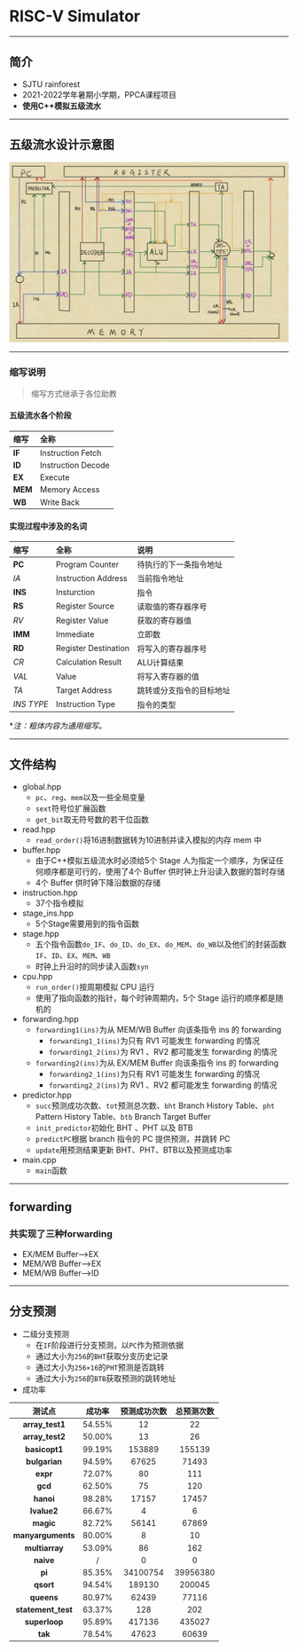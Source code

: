 # **RISC-V Simulator**
***
## **简介**
- SJTU rainforest
- 2021-2022学年暑期小学期，PPCA课程项目
- **使用C++模拟五级流水**
***
## **五级流水设计示意图**
![五级流水架构设计图](https://github.com/Rainforest-Sun/RISC-V-Simulator/blob/master/Design.png)
***
### **缩写说明**
> 缩写方式继承于各位助教
#### 五级流水各个阶段
| **缩写** | **全称** |
| :--- | :----------------- |
| **IF**  | Instruction Fetch  |
| **ID**  | Instruction Decode |
| **EX**  | Execute            |
| **MEM** | Memory Access      |
| **WB**  | Write Back         |
#### 实现过程中涉及的名词
| **缩写** | **全称** | **说明** |
| :--- | :-------------------- | :----------------------- |
| **PC**  | Program Counter      | 待执行的下一条指令地址 |
| *IA*  | Instruction Address  | 当前指令地址 |
| **INS** | Insturction          | 指令 |
| **RS**  | Register Source      | 读取值的寄存器序号 |
| *RV*  | Register Value       | 获取的寄存器值 |
| **IMM** | Immediate            | 立即数 |
| **RD**  | Register Destination | 将写入的寄存器序号 |
| *CR*  | Calculation Result   | ALU计算结果 |
| *VAL* | Value                | 将写入寄存器的值 |
| *TA*  | Target Address       | 跳转或分支指令的目标地址 |
| *INS TYPE* | Instruction Type | 指令的类型 |

**注：粗体内容为通用缩写。*
***
## 文件结构
- global.hpp
    - `pc`、`reg`、`mem`以及一些全局变量
    - `sext`符号位扩展函数
    - `get_bit`取无符号数的若干位函数
- read.hpp
    - `read_order()`将16进制数据转为10进制并读入模拟的内存 mem 中
- buffer.hpp
    - 由于C++模拟五级流水时必须给5个 Stage 人为指定一个顺序，为保证任何顺序都是可行的，使用了4个 Buffer 供时钟上升沿读入数据的暂时存储
    - 4个 Buffer 供时钟下降沿数据的存储
- instruction.hpp
    - 37个指令模拟
- stage_ins.hpp
    - 5个Stage需要用到的指令函数
- stage.hpp
    - 五个指令函数`do_IF`、`do_ID`、`do_EX`、`do_MEM`、`do_WB`以及他们的封装函数`IF`、`ID`、`EX`、`MEM`、`WB`
    - 时钟上升沿时的同步读入函数`syn`
- cpu.hpp
    - `run_order()`按周期模拟 CPU 运行
    - 使用了指向函数的指针，每个时钟周期内，5个 Stage 运行的顺序都是随机的
- forwarding.hpp
    - `forwarding1(ins)`为从 MEM/WB Buffer 向该条指令 ins 的 forwarding
        - `forwarding1_1(ins)`为只有 RV1 可能发生 forwarding 的情况
        - `forwarding1_2(ins)`为 RV1 、RV2 都可能发生 forwarding 的情况
    - `forwarding2(ins)`为从 EX/MEM Buffer 向该条指令 ins 的 forwarding
        - `forwarding2_1(ins)`为只有 RV1 可能发生 forwarding 的情况
        - `forwarding2_2(ins)`为 RV1 、RV2 都可能发生 forwarding 的情况
- predictor.hpp
    - `succ`预测成功次数、`tot`预测总次数、`bht` Branch History Table、`pht` Pattern History Table、`btb` Branch Target Buffer
    - `init_predictor`初始化 BHT 、PHT 以及 BTB
    - `predictPC`根据 branch 指令的 PC 提供预测，并跳转 PC
    - `update`用预测结果更新 BHT、PHT、BTB以及预测成功率
- main.cpp
    - `main`函数
***
## forwarding
### 共实现了三种forwarding
- EX/MEM Buffer-->EX
- MEM/WB Buffer-->EX
- MEM/WB Buffer-->ID
***
## 分支预测
- 二级分支预测
    - 在`IF`阶段进行分支预测，以`PC`作为预测依据
    - 通过大小为`256`的`BHT`获取分支历史记录
    - 通过大小为`256×16`的`PHT`预测是否跳转
    - 通过大小为`256`的`BTB`获取预测的跳转地址
- 成功率

| **测试点** | **成功率** | **预测成功次数** | **总预测次数** |
| :-----: | :----: | :----------: | :------: |
| **array_test1**    | 54.55% | 12 | 22 |
| **array_test2**    | 50.00% | 13 | 26 |
| **basicopt1**      | 99.19% | 153889 | 155139 |
| **bulgarian**      | 94.59% | 67625 | 71493 |
| **expr**           | 72.07% | 80 | 111 |
| **gcd**            | 62.50% | 75 | 120 |
| **hanoi**          | 98.28% | 17157 | 17457 |
| **lvalue2**        | 66.67% | 4 | 6 |
| **magic**          | 82.72% | 56141 | 67869 |
| **manyarguments**  | 80.00% | 8 | 10 |
| **multiarray**     | 53.09% | 86 | 162 |
| **naive**          | /      | 0 | 0 |
| **pi**             | 85.35% | 34100754 | 39956380|
| **qsort**          | 94.54% | 189130 | 200045 |
| **queens**         | 80.97% | 62439 | 77116 |
| **statement_test** | 63.37% | 128 | 202 |
| **superloop**      | 95.89% | 417136 | 435027 |
| **tak**            | 78.54% | 47623 | 60639 |